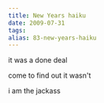```yaml
---
title: New Years haiku
date: 2009-07-31
tags: 
alias: 83-new-years-haiku
---
```


it was a done deal  

come to find out it wasn't  

i am the jackass